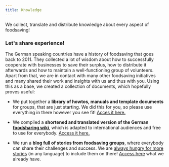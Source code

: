 ```yaml
---
title: Knowledge
---
```


<div class="sample-content"><div class="info-box"><div class="fa fa-box fa-folder-open float-left"></div><p>We collect, translate and distribute knowledge about every aspect of foodsaving!</p></div></div>

### Let's share experience!
The German speaking countries have a history of foodsaving that goes back to 2011. They collected a lot of wisdom about how to successfully cooperate with businesses to save their surplus, how to distribute it afterwards and how to maintain a well-functioning group of volunteers. Apart from that, we are in contact with many other foodsaving initiatives and many shared their work and insights with us and thus with you. Using this as a base, we created a collection of documents, which hopefully proves useful:

* We put together a **library of howtos, manuals and template documents** for groups, that are just starting. We did this for you, so please use everything in there however you see fit! <a href="https://yunity.atlassian.net/wiki/spaces/FSINT/pages/50069535/Material+to+get+started" target="_blank">Acces it here.</a>

* We compiled a **shortened and translated version of the German <a href="https://wiki.foodsharing.de/Hauptseite" target="_blank">foodsharing wiki</a>**, which is adapted to international audiences and free to use for everybody. <a href="https://yunity.atlassian.net/wiki/spaces/FSINT/pages/41812111/foodsharing+Wiki+for+International+Audiences" target="_blank">Access it here.</a>

* We run a **blog full of stories from foodsaving groups**, where everybody can share their challenges and success. We are <a href="mailto:foodsaving@yunity.org" target="_blank">always hungry for more stories</a> (in any language) to include them on there! <a href="https://foodsaving.today" target="_blank">Access here</a> what we already have.

